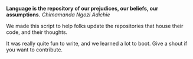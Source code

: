 **Language is the repository of our prejudices, our beliefs, our assumptions.**
*Chimamanda Ngozi Adichie*

We made this script to help folks update the repositories that house their code, and their thoughts.

It was really quite fun to write, and we learned a lot to boot. Give a shout if you want to contribute.
